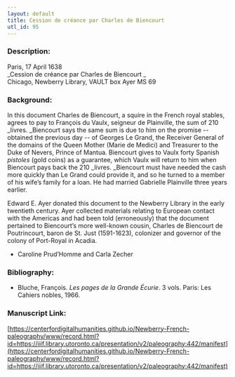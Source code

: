 ```yaml
---
layout: default
title: Cession de créance par Charles de Biencourt
utl_id: 95
---
```


### Description:

Paris, 17 April 1638<br>
_Cession de créance par Charles de Biencourt _<br>
Chicago, Newberry Library, VAULT box Ayer MS 69

### Background:

In this document Charles de Biencourt, a squire in the French royal stables, agrees to pay to François du Vaulx, seigneur de Plainville, the sum of 210 _livres. _Biencourt says the same sum is due to him on the promise -- obtained the previous day -- of Georges Le Grand, the Receiver General of the domains of the Queen Mother (Marie de Medici) and Treasurer to the Duke of Nevers, Prince of Mantua. Biencourt gives to Vaulx forty Spanish _pistoles_ (gold coins) as a guarantee, which Vaulx will return to him when Biencourt pays back the 210 _livres. _Biencourt must have needed the cash more quickly than Le Grand could provide it, and so he turned to a member of his wife’s family for a loan. He had married Gabrielle Plainville three years earlier.

Edward E. Ayer donated this document to the Newberry Library in the early twentieth century. Ayer collected materials relating to European contact with the Americas and had been told (erroneously) that the document pertained to Biencourt’s more well-known cousin, Charles de Biencourt de Poutrincourt, baron de St. Just (1591-1623), colonizer and governor of the colony of Port-Royal in Acadia.

- Caroline Prud’Homme and Carla Zecher

### Bibliography:

- Bluche, François. _Les pages de la Grande Écurie_. 3 vols. Paris: Les Cahiers nobles, 1966.

### Manuscript Link:

[https://centerfordigitalhumanities.github.io/Newberry-French-paleography/www/record.html?id=https://iiif.library.utoronto.ca/presentation/v2/paleography:442/manifest](https://centerfordigitalhumanities.github.io/Newberry-French-paleography/www/record.html?id=https://iiif.library.utoronto.ca/presentation/v2/paleography:442/manifest)
